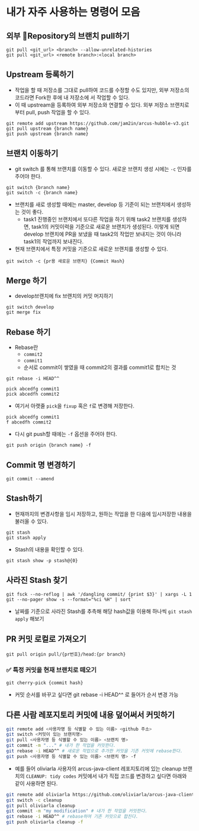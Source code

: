 # 내가 자주 사용하는 명령어 모음

## 외부 Repository의 브랜치 pull하기

```
git pull <git_url> <branch> --allow-unrelated-histories
git pull <git_url> <remote branch>:<local branch>
```

## Upstream 등록하기

* 작업을 할 때 저장소를 그대로 pull하여 코드를 수정할 수도 있지만, 외부 저장소의 코드라면 Fork한 후에 내 저장소에  서 작업할 수 있다.
* 이 때 upstream을 등록하여 외부 저장소와 연결할 수 있다. 외부 저장소 브랜치로부터 pull, push 작업을 할 수 있다.

```
git remote add upstream https://github.com/jam2in/arcus-hubble-v3.git
git pull upstream {branch name}
git push upstream {branch name}
```

## 브랜치 이동하기

* git switch 를 통해 브랜치를 이동할 수 있다. 새로운 브랜치 생성 시에는 `-c` 인자를 주어야 한다.

```
git switch {branch name}
git switch -c {branch name}
```

* 브랜치를 새로 생성할 때에는 master, develop 등 기준이 되는 브랜치에서 생성하는 것이 좋다.
  * task1 진행중인 브랜치에서 또다른 작업을 하기 위해 task2 브랜치를 생성하면, task1의 커밋이력을 기준으로 새로운 브랜치가 생성된다. 이렇게 되면 develop 브랜치에 PR을 보냈을 때 task2의 작업만 보내지는 것이 아니라 task1의 작업까지 보내진다.
* 현재 브랜치에서 특정 커밋을 기준으로 새로운 브랜치를 생성할 수 있다.

```
git switch -c {pr용 새로운 브랜치} {Commit Hash}
```

## Merge 하기

* develop브랜치에 fix 브랜치의 커밋 머지하기

```
git switch develop
git merge fix
```

## Rebase 하기

* Rebase란&#x20;
  * `commit2`
  * `commit1`
  * 순서로 commit이 쌓였을 때 commit2의 결과를 commit1로 합치는 것

```
git rebase -i HEAD^^
```

```
pick abcedfg commit1
pick abcedfh commit2
```

* 여기서 아랫줄 `pick`을 `fixup` 혹은 `f`로 변경해 저장한다.

```
pick abcedfg commit1
f abcedfh commit2
```

* 다시 git push할 때에는 `-f` 옵션을 주어야 한다.

```
git push origin {branch name} -f
```

## Commit 명 변경하기

```
git commit --amend
```

## Stash하기

* 현재까지의 변경사항을 임시 저장하고, 원하는 작업을 한 다음에 임시저장한 내용을 불러올 수 있다.

```
git stash
git stash apply
```

* Stash의 내용을 확인할 수 있다.

```
git stash show -p stash@{0}
```

## 사라진 Stash 찾기

```
git fsck --no-reflog | awk '/dangling commit/ {print $3}' | xargs -L 1 git --no-pager show -s --format="%ci %H" | sort`
```

* 날짜를 기준으로 사라진 Stash를 추측해 해당 hash값을 이용해 하나씩 `git stash apply` 해보기

## PR 커밋 로컬로 가져오기

```
git pull origin pull/{pr번호}/head:{pr branch}
```

### ✅ 특정 커밋을 현재 브랜치로 떼오기

```
git cherry-pick {commit hash}
```

* 커밋 순서를 바꾸고 싶다면 git rebase -i HEAD^^ 로 들어가 순서 변경 가능

## 다른 사람 레포지토리 커밋에 내용 덮어써서 커밋하기

```bash
git remote add <사용자명 등 식별할 수 있는 이름> <github 주소>
git switch <커밋이 있는 브랜치명>
git pull <사용자명 등 식별할 수 있는 이름> <브랜치 명>
git commit -m "..." # 내가 한 작업을 커밋한다.
git rebase -i HEAD^^ # 새로운 작업으로 추가한 커밋을 기존 커밋에 rebase한다.
git push <사용자명 등 식별할 수 있는 이름> <브랜치 명> -f
```

* 예를 들어 oliviarla 사용자의 arcus-java-client 레포지토리에 있는 cleanup 브랜치의 `CLEANUP: tidy codes` 커밋에서 내가 직접 코드를 변경하고 싶다면 아래와 같이 사용하면 된다.

```bash
git remote add oliviarla https://github.com/oliviarla/arcus-java-client.git
git switch -c cleanup
git pull oliviarla cleanup
git commit -m "my modification" # 내가 한 작업을 커밋한다.
git rebase -i HEAD^^ # rebase하여 기존 커밋으로 합친다.
git push oliviarla cleanup -f
```
